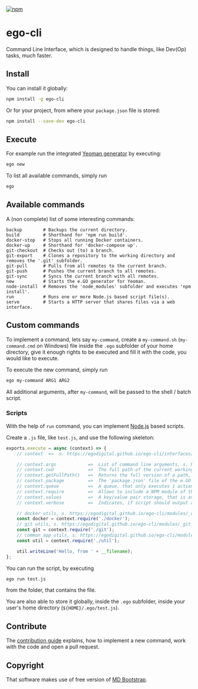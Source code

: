 [![npm](https://img.shields.io/npm/v/ego-cli.svg)](https://www.npmjs.com/package/ego-cli)

# ego-cli

Command Line Interface, which is designed to handle things, like Dev(Op) tasks, much faster.

## Install

You can install it globally:

```bash
npm install -g ego-cli
```

Or for your project, from where your `package.json` file is stored:

```bash
npm install --save-dev ego-cli
```

## Execute

For example run the integrated [Yeoman generator](https://github.com/egodigital/generator-ego) by executing:

```bash
ego new
```

To list all available commands, simply run

```bash
ego
```

## Available commands

A (non complete) list of some interesting commands:

```
backup        # Backups the current directory.
build         # Shorthand for 'npm run build'.
docker-stop   # Stops all running Docker containers.
docker-up     # Shorthand for 'docker-compose up'.
git-checkout  # Checks out (to) a branch.
git-export    # Clones a repository to the working directory and removes the '.git' subfolder.
git-pull      # Pulls from all remotes to the current branch.
git-push      # Pushes the current branch to all remotes.
git-sync      # Syncs the current branch with all remotes.
new           # Starts the e.GO generator for Yeoman.
node-install  # Removes the 'node_modules' subfolder and executes 'npm install'.
run           # Runs one or more Node.js based script file(s).
serve         # Starts a HTTP server that shares files via a web interface.
```

## Custom commands

To implement a command, lets say `my-command`, create a `my-command.sh` (`my-command.cmd` on Windows) file inside the `.ego` subfolder of your home directory, give it enough rights to be executed and fill it with the code, you would like to execute.

To execute the new command, simply run

```bash
ego my-command ARG1 ARG2
```

All additional arguments, after `my-command`, will be passed to the shell / batch script.

### Scripts

With the help of `run` command, you can implement [Node.js]() based scripts.

Create a `.js` file, like `test.js`, and use the following skeleton:

```javascript
exports.execute = async (context) => {
    // context  =>  s. https://egodigital.github.io/ego-cli/interfaces/_contracts_.commandexecutecontext.html

    // context.args            =>  List of command line arguments, s. https://www.npmjs.com/package/minimist
    // context.cwd             =>  The full path of the current working directory
    // context.getFullPath()   =>  Returns the full version of a path, based on the value of 'cwd'
    // context.package         =>  The 'package.json' file of the e.GO CLI
    // context.queue           =>  A queue, that only executes 1 action at the same time, s. https://www.npmjs.com/package/p-queue
    // context.require         =>  Allows to include a NPM module of the e.GO CLI
    // context.values          =>  A key/value pair storage, that is available while the execution
    // context.verbose         =>  Indicates, if script should output additional information or not

    // docker utils, s. https://egodigital.github.io/ego-cli/modules/_docker_.html
    const docker = context.require('./docker');
    // git utils, s. https://egodigital.github.io/ego-cli/modules/_git_.html
    const git = context.require('./git');
    // common app utils, s. https://egodigital.github.io/ego-cli/modules/_util_.html
    const util = context.require('./util');

    util.writeLine('Hello, from ' + __filename);
};
```

You can run the script, by executing

```bash
ego run test.js
```

from the folder, that contains the file.

You are also able to store it globally, inside the `.ego` subfolder, inside your user's home directory (`${HOME}/.ego/test.js`).

## Contribute

The [contribution guide](./CONTRIBUTE.md) explains, how to implement a new command, work with the code and open a pull request.

## Copyright

That software makes use of free version of [MD Bootstrap](https://mdbootstrap.com/).
